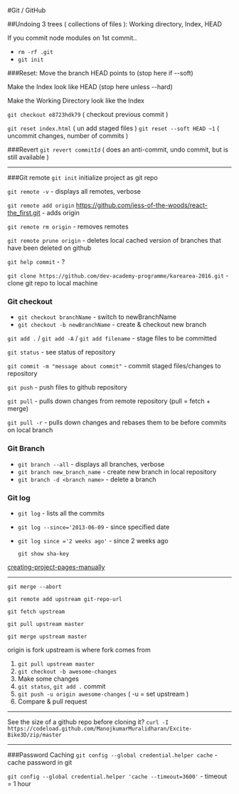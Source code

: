 #Git / GitHub

##Undoing
3 trees ( collections of files ):  Working directory, Index, HEAD

If you commit node modules on 1st commit..
- `rm -rf .git`
- `git init`

###Reset:
Move the branch HEAD points to (stop here if --soft)

Make the Index look like HEAD (stop here unless --hard)

Make the Working Directory look like the Index

`git checkout e8723hdk79` ( checkout previous commit )

`git reset index.html` ( un add staged files )
`git reset --soft HEAD ~1` ( uncommit changes, number of commits )

###Revert
  `git revert commitId` ( does an anti-commit, undo commit, but is still available )

---

###Git remote
`git init` initialize project as git repo

`git remote -v` - displays all remotes, verbose

`git remote add origin` https://github.com/jess-of-the-woods/react-the_first.git - adds origin

`git remote rm origin` - removes remotes

`git remote prune origin` - deletes local cached version of branches that have been deleted on github



`git help commit` - ?



`git clone https://github.com/dev-academy-programme/karearea-2016.git` - clone git repo to local machine

### Git checkout
- `git checkout branchName` - switch to newBranchName
- `git checkout -b newBranchName` - create & checkout new branch


`git add .` / `git add -A` / `git add filename` - stage files to be committed


`git status` - see status of repository

`git commit -m "message about commit"` - commit staged files/changes to repository

`git push` - push files to github repository

`git pull` - pulls down changes from remote repository (pull = fetch + merge)

`git pull -r` - pulls down changes and rebases them to be before commits on local branch

### Git Branch
- `git branch --all` - displays all branches, verbose
- `git branch new_branch_name` - create new branch in local repository
- `git branch -d <branch name>` - delete a branch

### Git log
- `git log` - lists all the commits
- `git log --since='2013-06-09` - since specified date
- `git log since ='2 weeks ago'` - since 2 weeks ago

  `git show sha-key`

[creating-project-pages-manually](https://help.github.com/articles/creating-project-pages-manually/)

---

`git merge --abort`

`git remote add upstream git-repo-url`

`git fetch upstream`

`git pull upstream master`

`git merge upstream master`

origin is fork
upstream is where fork comes from

1. `git pull upstream master`
2. `git checkout -b awesome-changes`
3. Make some changes
4. `git status`, `git add .` commit
5. `git push -u origin awesome-changes` ( -u = set upstream )
6. Compare & pull request

---

See the size of a github repo before cloning it?
`curl -I https://codeload.github.com/ManojkumarMuralidharan/Excite-Bike3D/zip/master`

---

###Password Caching
`git config --global credential.helper cache` - cache password in git

`git config --global credential.helper 'cache --timeout=3600'` - timeout = 1 hour
